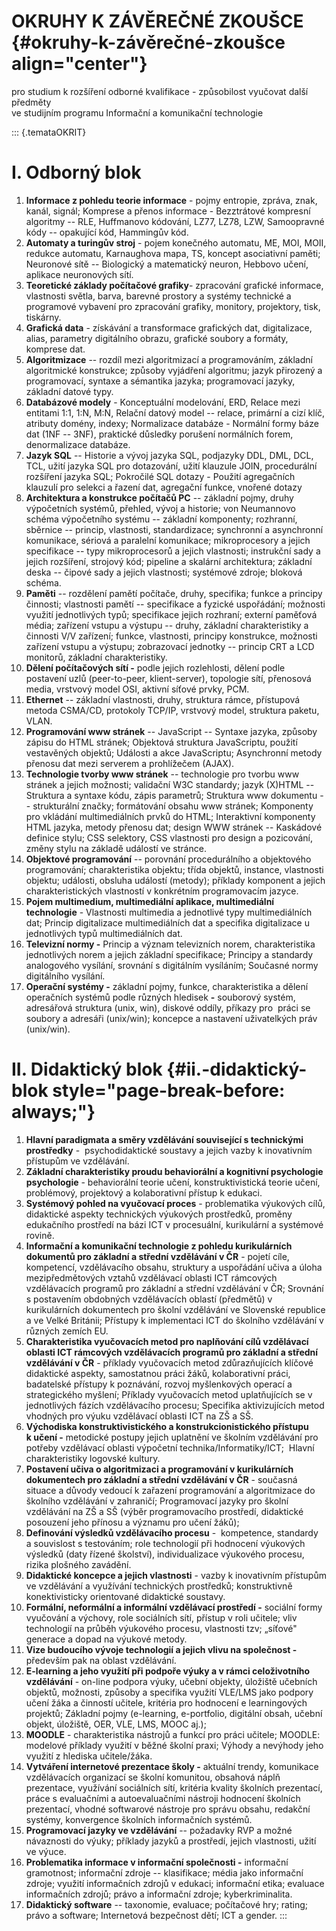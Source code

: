 # OKRUHY K ZÁVĚREČNÉ ZKOUŠCE {#okruhy-k-závěrečné-zkoušce align="center"}

<div>

pro studium k rozšíření odborné kvalifikace - způsobilost vyučovat další
předměty\
ve studijním programu Informační a komunikační technologie

</div>

::: {.temataOKRIT}
# I. Odborný blok

1.  **Informace z pohledu teorie informace** - pojmy entropie, zpráva,
    znak, kanál, signál; Komprese a přenos informace - Bezztrátové
    kompresní algoritmy -- RLE, Huffmanovo kódování, LZ77, LZ78, LZW,
    Samoopravné kódy -- opakující kód, Hammingův kód.
2.  **Automaty a turingův stroj** - pojem konečného automatu, ME, MOI,
    MOII, redukce automatu, Karnaughova mapa, TS, koncept asociativní
    paměti; Neuronové sítě -- Biologický a matematický neuron, Hebbovo
    učení, aplikace neuronových sítí.
3.  **Teoretické základy počítačové grafiky**- zpracování grafické
    informace, vlastnosti světla, barva, barevné prostory a systémy
    technické a programové vybavení pro zpracování grafiky, monitory,
    projektory, tisk, tiskárny.
4.  **Grafická data** - získávání a transformace grafických dat,
    digitalizace, alias, parametry digitálního obrazu, grafické soubory
    a formáty, komprese dat.
5.  **Algoritmizace** -- rozdíl mezi algoritmizací a programováním,
    základní algoritmické konstrukce; způsoby vyjádření algoritmu; jazyk
    přirozený a programovací, syntaxe a sémantika jazyka; programovací
    jazyky, základní datové typy.
6.  **Databázové modely** - Konceptuální modelování, ERD, Relace mezi
    entitami 1:1, 1:N, M:N, Relační datový model -- relace, primární a
    cizí klíč, atributy domény, indexy; Normalizace databáze - Normální
    formy báze dat (1NF -- 3NF), praktické důsledky porušení normálních
    forem, denormalizace databáze.
7.  **Jazyk SQL** -- Historie a vývoj jazyka SQL, podjazyky DDL, DML,
    DCL, TCL, užití jazyka SQL pro dotazování, užití klauzule JOIN,
    procedurální rozšíření jazyka SQL; Pokročilé SQL dotazy - Použití
    agregačních klauzulí pro selekci a řazení dat, agregační funkce,
    vnořené dotazy
8.  **Architektura a konstrukce počítačů PC** -- základní pojmy, druhy
    výpočetních systémů, přehled, vývoj a historie; von Neumannovo
    schéma výpočetního systému -- základní komponenty; rozhranní,
    sběrnice -- princip, vlastnosti, standardizace; synchronní a
    asynchronní komunikace, sériová a paralelní komunikace;
    mikroprocesory a jejich specifikace -- typy mikroprocesorů a jejich
    vlastnosti; instrukční sady a jejich rozšíření, strojový kód;
    pipeline a skalární architektura; základní deska -- čipové sady a
    jejich vlastnosti; systémové zdroje; bloková schéma.
9.  **Paměti** -- rozdělení pamětí počítače, druhy, specifika; funkce a
    principy činnosti; vlastnosti pamětí -- specifikace a fyzické
    uspořádání; možnosti využití jednotlivých typů; specifikace jejich
    rozhraní; externí paměťová média; zařízení vstupu a výstupu --
    druhy, základní charakteristiky a činnosti V/V zařízení; funkce,
    vlastnosti, principy konstrukce, možnosti zařízení vstupu a výstupu;
    zobrazovací jednotky -- princip CRT a LCD monitorů, základní
    charakteristiky.
10. **Dělení počítačových sítí -** podle jejich rozlehlosti, dělení
    podle postavení uzlů (peer-to-peer, klient-server), topologie sítí,
    přenosová media, vrstvový model OSI, aktivní síťové prvky, PCM.
11. **Ethernet** -- základní vlastnosti, druhy, struktura rámce,
    přístupová metoda CSMA/CD, protokoly TCP/IP, vrstvový model,
    struktura paketu, VLAN.
12. **Programování www stránek** -- JavaScript -- Syntaxe jazyka,
    způsoby zápisu do HTML stránek; Objektová struktura JavaScriptu,
    použití vestavěných objektů; Události a akce JavaScriptu;
    Asynchronní metody přenosu dat mezi serverem a prohlížečem (AJAX).
13. **Technologie tvorby www stránek** -- technologie pro tvorbu www
    stránek a jejich možnosti; validační W3C standardy; jazyk (X)HTML --
    Struktura a syntaxe kódu, zápis parametrů; Struktura www dokumentu
    -- strukturální značky; formátování obsahu www stránek; Komponenty
    pro vkládání multimediálních prvků do HTML; Interaktivní komponenty
    HTML jazyka, metody přenosu dat; design WWW stránek -- Kaskádové
    definice stylu; CSS selektory, CSS vlastnosti pro design a
    pozicování, změny stylu na základě událostí ve stránce.
14. **Objektové programování** -- porovnání procedurálního a objektového
    programování; charakteristika objektu; třída objektů, instance,
    vlastnosti objektu; události, obsluha událostí (metody); příklady
    komponent a jejich charakteristických vlastností v konkrétním
    programovacím jazyce.
15. **Pojem multimedium, multimediální aplikace, multimediální
    technologie** - Vlastnosti multimedia a jednotlivé typy
    multimediálních dat; Princip digitalizace multimediálních dat a
    specifika digitalizace u jednotlivých typů multimediálních dat.
16. **Televizní normy -** Princip a význam televizních norem,
    charakteristika jednotlivých norem a jejich základní specifikace;
    Principy a standardy analogového vysílání, srovnání s digitálním
    vysíláním; Současné normy digitálního vysílání.
17. **Operační systémy -** základní pojmy, funkce, charakteristika a
    dělení operačních systémů podle různých hledisek **-** souborový
    systém, adresářová struktura (unix, win), diskové oddíly, příkazy
    pro  práci se soubory a adresáři (unix/win); koncepce a nastavení
    uživatelkých práv (unix/win).

# II. Didaktický blok {#ii.-didaktický-blok style="page-break-before: always;"}

1.  **Hlavní paradigmata a směry vzdělávání související s technickými
    prostředky** -  psychodidaktické soustavy a jejich vazby
    k inovativním přístupům ve vzdělávání.
2.  **Základní charakteristiky proudu behaviorální a kognitivní
    psychologie psychologie** - behaviorální teorie učení,
    konstruktivistická teorie učení, problémový, projektový a
    kolaborativní přístup k edukaci.
3.  **Systémový pohled na vyučovací proces** - problematika výukových
    cílů, didaktické aspekty technických výukových prostředků, proměny
    edukačního prostředí na bázi ICT v procesuální, kurikulární a
    systémové rovině.
4.  **Informační a komunikační technologie z pohledu kurikulárních
    dokumentů pro základní a střední vzdělávání v ČR** - pojetí cíle,
    kompetencí, vzdělávacího obsahu, struktury a uspořádání učiva a
    úloha mezipředmětových vztahů vzdělávací oblasti ICT rámcových
    vzdělávacích programů pro základní a střední vzdělávání v ČR;
    Srovnání s postavením obdobných vzdělávacích oblastí (předmětů) v
    kurikulárních dokumentech pro školní vzdělávání ve Slovenské
    republice a ve Velké Británii; Přístupy k implementaci ICT do
    školního vzdělávání v různých zemích EU.
5.  **Charakteristika vyučovacích metod pro naplňování cílů vzdělávací
    oblasti ICT rámcových vzdělávacích programů pro základní a střední
    vzdělávání v ČR** - příklady vyučovacích metod zdůrazňujících
    klíčové didaktické aspekty, samostatnou práci žáků, kolaborativní
    práci, badatelské přístupy k poznávání, rozvoj myšlenkových operací
    a strategického myšlení; Příklady vyučovacích metod uplatňujících se
    v jednotlivých fázích vzdělávacího procesu; Specifika aktivizujících
    metod vhodných pro výuku vzdělávací oblasti ICT na ZŠ a SŠ.
6.  **Východiska konstruktivistického a konstrukcionistického přístupu
    k učení -** metodické postupy jejich uplatnění ve školním vzdělávání
    pro potřeby vzdělávací oblasti výpočetní technika/Informatiky/ICT; 
    Hlavní charakteristiky logovské kultury.
7.  **Postavení učiva o algoritmizaci a programování v kurikulárních
    dokumentech pro základní a střední vzdělávání v ČR** - současná
    situace a důvody vedoucí k zařazení programování a algoritmizace do
    školního vzdělávání v zahraničí; Programovací jazyky pro školní
    vzdělávání na ZŠ a SŠ (výběr programovacího prostředí, didaktické
    posouzení jeho přínosu a významu pro učení žáků);
8.  **Definování výsledků vzdělávacího procesu** -  kompetence,
    standardy a souvislost s testováním; role technologií při hodnocení
    výukových výsledků (daty řízené školství), individualizace výukového
    procesu, rizika plošného zavádění.
9.  **Didaktické koncepce a jejich vlastnosti** - vazby k inovativním
    přístupům ve vzdělávání a využívání technických prostředků;
    konstruktivně konektivisticky orientované didaktické soustavy.
10. **Formální, neformální a informální vzdělávací prostředí -**
    sociální formy vyučování a výchovy, role sociálních sítí, přístup
    v roli učitele; vliv technologií na průběh výukového procesu,
    vlastnosti tzv; „síťové" generace a dopad na výukové metody.
11. **Vize budoucího vývoje technologií a jejich vlivu na společnost -**
    především pak na oblast vzdělávání.
12. **E-learning a jeho využití při podpoře výuky a v rámci
    celoživotního vzdělávání** - on-line podpora výuky, učební objekty,
    úložiště učebních objektů, možnosti, způsoby a specifika využití
    VLE/LMS jako podpory učení žáka a činností učitele, kritéria pro
    hodnocení e learningových projektů; Základní pojmy (e-learning,
    e-portfolio, digitální obsah, učební objekt, úložiště, OER, VLE,
    LMS, MOOC aj.);
13. **MOODLE** - charakteristika nástrojů a funkcí pro práci učitele;
    MOODLE: modelové příklady využití v běžné školní praxi; Výhody a
    nevýhody jeho využití z hlediska učitele/žáka.
14. **Vytváření internetové prezentace školy -** aktuální trendy,
    komunikace vzdělávacích organizací se školní komunitou, obsahová
    náplň prezentace, využívání sociálních sítí, kritéria kvality
    školních prezentací, práce s evaluačními a autoevaluačními nástroji
    hodnocení školních prezentací, vhodné softwarové nástroje pro správu
    obsahu, redakční systémy, konvergence školních informačních systémů.
15. **Programovací jazyky ve vzdělávání** -- požadavky RVP a možné
    návaznosti do výuky; příklady jazyků a prostředí, jejich vlastnosti,
    užití ve výuce.
16. **Problematika informace v informační společnosti -** informační
    gramotnost; informační zdroje -- klasifikace; média jako informační
    zdroje; využití informačních zdrojů v edukaci; informační etika;
    evaluace informačních zdrojů; právo a informační zdroje;
    kyberkriminalita.
17. **Didaktický software** -- taxonomie, evaluace; počítačové hry;
    rating; právo a software; Internetová bezpečnost dětí; ICT a gender.
:::
